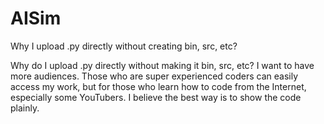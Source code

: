 # AISim
Why I upload .py directly without creating bin, src, etc?

Why do I upload .py directly without making it bin, src, etc? I want to have more audiences. Those who are super experienced coders can easily access my work, but for those who learn how to code from the Internet, especially some YouTubers. I believe the best way is to show the code plainly.
